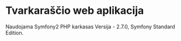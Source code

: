 Tvarkaraščio web aplikacija
========================

Naudojama Symfony2 PHP karkasas
Versija - 2.7.0, Symfony Standard Edition.

